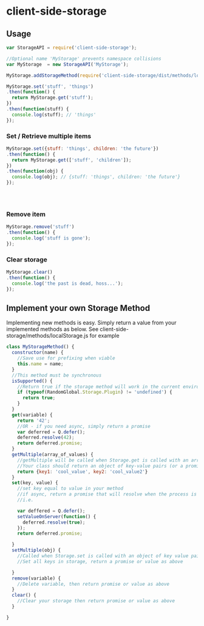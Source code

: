 # client-side-storage

## Usage

```javascript
var StorageAPI = require('client-side-storage');

//Optional name 'MyStorage' prevents namespace collisions
var MyStorage  = new StorageAPI('MyStorage');

MyStorage.addStorageMethod(require('client-side-storage/dist/methods/localStorage'));

MyStorage.set('stuff', 'things')
.then(function() {
  return MyStorage.get('stuff');
})
.then(function(stuff) {
  console.log(stuff); // 'things'
});

```

### Set / Retrieve multiple items

```javascript
MyStorage.set({stuff: 'things', children: 'the future'})
.then(function() {
  return MyStorage.get(['stuff', 'children']);
})
.then(function(obj) {
  console.log(obj); // {stuff: 'things', children: 'the future'}
});





```

### Remove item
```javascript
MyStorage.remove('stuff')
.then(function() {
  console.log('stuff is gone');
});
```

### Clear storage
```javascript
MyStorage.clear()
.then(function() {
  console.log('the past is dead, hoss...');
});
```

## Implement your own Storage Method

Implementing new methods is easy.  Simply return a value from your implemented
methods as below.  See client-side-storage/methods/localStorage.js for example

```javascript
class MyStorageMethod() {
  constructor(name) {
    //Save use for prefixing when viable
    this.name = name;
  }
  //This method must be synchronous
  isSupported() {
    //Return true if the storage method will work in the current enviroment
    if (typeof(RandomGlobal.Storage.Plugin) != 'undefined') {
      return true;
    }
  }
  get(variable) {
    return '42';
    //OR - if you need async, simply return a promise
    var deferred = Q.defer();
    deferred.resolve(42);
    return deferred.promise;
  }
  getMultiple(array_of_values) {
    //getMultiple will be called when Storage.get is called with an array of values
    //Your class should return an object of key-value pairs (or a promise which resolves to one)
    return {key1: 'cool_value', key2: 'cool_value2'}
  }
  set(key, value) {
    //set key equal to value in your method
    //if async, return a promise that will resolve when the process is complete
    //i.e.

    var deffered = Q.defer();
    setValueOnServer(function() {
      deferred.resolve(true);
    });
    return deferred.promise;

  }
  setMultiple(obj) {
    //Called when Storage.set is called with an object of key value pairs
    //Set all keys in storage, return a promise or value as above

  }
  remove(variable) {
    //Delete variable, then return promise or value as above
  }
  clear() {
    //Clear your storage then return promise or value as above
  }

}
```
